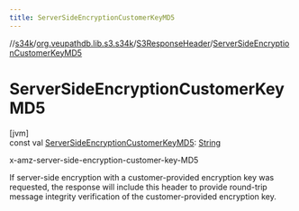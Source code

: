 ```yaml
---
title: ServerSideEncryptionCustomerKeyMD5
---
```

//[s34k](../../../index.html)/[org.veupathdb.lib.s3.s34k](../index.html)/[S3ResponseHeader](index.html)/[ServerSideEncryptionCustomerKeyMD5](-server-side-encryption-customer-key-m-d5.html)



# ServerSideEncryptionCustomerKeyMD5



[jvm]\
const val [ServerSideEncryptionCustomerKeyMD5](-server-side-encryption-customer-key-m-d5.html): [String](https://kotlinlang.org/api/latest/jvm/stdlib/kotlin/-string/index.html)



x-amz-server-side-encryption-customer-key-MD5



If server-side encryption with a customer-provided encryption key was requested, the response will include this header to provide round-trip message integrity verification of the customer-provided encryption key.




